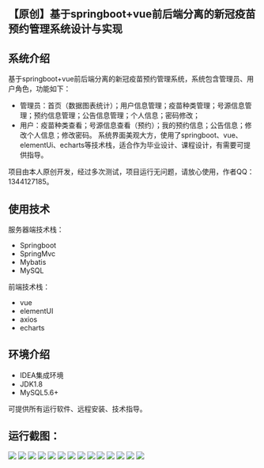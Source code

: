 ## 【原创】基于springboot+vue前后端分离的新冠疫苗预约管理系统设计与实现

## 系统介绍

基于springboot+vue前后端分离的新冠疫苗预约管理系统，系统包含管理员、用户角色，功能如下：
- 管理员：首页（数据图表统计）；用户信息管理；疫苗种类管理；号源信息管理；预约信息管理；公告信息管理；个人信息；密码修改；
- 用户：疫苗种类查看；号源信息查看（预约）；我的预约信息；公告信息；修改个人信息；修改密码。
系统界面美观大方，使用了springboot、vue、elementUi、echarts等技术栈，适合作为毕业设计、课程设计，有需要可提供指导。

项目由本人原创开发，经过多次测试，项目运行无问题，请放心使用，作者QQ：1344127185。

## 使用技术

服务器端技术栈：

- Springboot
- SpringMvc
- Mybatis
- MySQL

前端技术栈：

- vue
- elementUI
- axios
- echarts

## 环境介绍

- IDEA集成环境
- JDK1.8
- MySQL5.6+

可提供所有运行软件、远程安装、技术指导。

## 运行截图：
![](https://github.com/itcoderyhl/vaccine-server/blob/main/images/2.png)
![](https://github.com/itcoderyhl/vaccine-server/blob/main/images/3.png)
![](https://github.com/itcoderyhl/vaccine-server/blob/main/images/4.png)
![](https://github.com/itcoderyhl/vaccine-server/blob/main/images/5.png)
![](https://github.com/itcoderyhl/vaccine-server/blob/main/images/6.png)
![](https://github.com/itcoderyhl/vaccine-server/blob/main/images/7.png)
![](https://github.com/itcoderyhl/vaccine-server/blob/main/images/8.png)
![](https://github.com/itcoderyhl/vaccine-server/blob/main/images/9.png)
![](https://github.com/itcoderyhl/vaccine-server/blob/main/images/10.png)
![](https://github.com/itcoderyhl/vaccine-server/blob/main/images/11.png)
![](https://github.com/itcoderyhl/vaccine-server/blob/main/images/12.png)
![](https://github.com/itcoderyhl/vaccine-server/blob/main/images/13.png)
![](https://github.com/itcoderyhl/vaccine-server/blob/main/images/14.png)
![](https://github.com/itcoderyhl/vaccine-server/blob/main/images/15.png)

